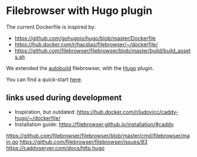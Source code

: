 # Filebrowser with Hugo plugin

The current Dockerfile is inspired by:
+ https://github.com/gohugoio/hugo/blob/master/Dockerfile
+ https://hub.docker.com/r/hacdias/filebrowser/~/dockerfile/
+ https://github.com/filebrowser/filebrowser/blob/master/build/build_assets.sh


We extended the [autobuild](https://hub.docker.com/r/hacdias/filebrowser/~/dockerfile/) filebrowser,
with the [Hugo](https://github.com/filebrowser/filebrowser/blob/master/caddy/hugo/hugo.go) plugin.

You can find a quick-start [here](https://filebrowser.github.io/quick-start/).

## links used during development
+ Inspiration, but outdated: https://hub.docker.com/r/ludovicc/caddy-hugo/~/dockerfile/
+ Installation guide: https://filebrowser.github.io/installation/#caddy

https://github.com/filebrowser/filebrowser/blob/master/cmd/filebrowser/main.go
https://github.com/filebrowser/filebrowser/issues/83
https://caddyserver.com/docs/http.hugo
